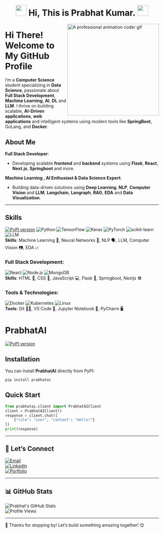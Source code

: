 <div align="center">
  <h1 align="center"><img src="https://media.giphy.com/media/hvRJCLFzcasrR4ia7z/giphy.gif" width="35">&nbsp;Hi, This is Prabhat Kumar.&nbsp;<img src="https://media.giphy.com/media/hvRJCLFzcasrR4ia7z/giphy.gif" width="35"></h1>
</div>
<div>
  <img src="https://github.com/user-attachments/assets/754f7f48-57b4-4b8f-9054-b21ef7803698" width="300px" align="right" alt="A professional animation coder gif"/>
</div>

#  **Hi There! Welcome to My GitHub Profile** 

I’m a **Computer Science** student specializing in **Data Science**, passionate about **Full Stack Development**, **Machine Learning**, **AI**, **DL** and **LLM**. I thrive on building scalable, **AI-Driven applications**, **web applications** and intelligent systems using modern tools like **SpringBoot**, GoLang, and **Docker**.



##  **About Me**

**Full Stack Developer**:  
- Developing scalable **frontend** and **backend** systems using **Flask**, **React**, **Next.js**, **Springboot** and more.

**Machine Learning , AI Enthusiast & Data Science Expert**:  
- Building data-driven solutions using **Deep Learning**, **NLP**, **Computer Vision** and **LLM**, **Langchain**,
  **Langraph**, **RAG**, **EDA** and **Data Visualization**.
  
---

##  **Skills**

[![PyPI version](https://badge.fury.io/py/prabhatai.svg)](https://pypi.org/project/prabhatai/)
![Python](https://img.shields.io/badge/-Python-3776AB?logo=python&logoColor=white)
![TensorFlow](https://img.shields.io/badge/-TensorFlow-FF6F00?logo=tensorflow&logoColor=white)
![Keras](https://img.shields.io/badge/-Keras-D00000?logo=keras&logoColor=white)
![PyTorch](https://img.shields.io/badge/-PyTorch-EE4C2C?logo=pytorch&logoColor=white)
![scikit-learn](https://img.shields.io/badge/-scikit--learn-F7931E?logo=scikit-learn&logoColor=white)
![LLM](https://img.shields.io/badge/-LLM-5A45FF?logo=openai&logoColor=white)  
**Skills**: Machine Learning 🧠, Neural Networks 🌊, NLP 🗣️, LLM,  Computer Vision 📷, EDA 📈

### **Full Stack Development**:
![React](https://img.shields.io/badge/-React-61DAFB?logo=react&logoColor=white)
![Node.js](https://img.shields.io/badge/-Node.js-339933?logo=node.js&logoColor=white)
![MongoDB](https://img.shields.io/badge/-MongoDB-47A248?logo=mongodb&logoColor=white)  
**Skills**: HTML 🔶, CSS 🎨, JavaScript 💻, Flask 🐍, Springboot, Nextjs 🛠️

### **Tools & Technologies**:
![Docker](https://img.shields.io/badge/-Docker-2496ED?logo=docker&logoColor=white)
![Kubernetes](https://img.shields.io/badge/-Kubernetes-326CE5?logo=kubernetes&logoColor=white)
![Linux](https://img.shields.io/badge/-Linux-FCC624?logo=linux&logoColor=black)  
**Tools**: Git 🦸‍♂️, VS Code 🔲, Jupyter Notebook 📓, PyCharm 🖥️


# PrabhatAI

[![PyPI version](https://badge.fury.io/py/prabhatai.svg)](https://pypi.org/project/prabhatai/)
## Installation

You can install **PrabhatAI** directly from PyPI:
```bash
pip install prabhatai
```

## Quick Start

```python
from prabhatai.client import PrabhatAIClient
client = PrabhatAIClient()
response = client.chat([
    {"role": "user", "content": "Hello!"}
])
print(response)
```
---

## 💬 **Let’s Connect**

[![Email](https://img.shields.io/badge/Email-D14836?logo=gmail&logoColor=white)](mailto:prabhatsharma84226@gmail.com)  
[![LinkedIn](https://img.shields.io/badge/LinkedIn-0077B5?logo=linkedin&logoColor=white)](https://www.linkedin.com/in/prabhat-kumar-1260a5259/)  
[![Portfolio](https://img.shields.io/badge/Portfolio-000?logo=firefox&logoColor=white)](https://prabhatadvait.github.io/Portfolio_Website/)

---

## 📊 **GitHub Stats**

![Prabhat's GitHub Stats](https://github-readme-stats.vercel.app/api?username=Prabhatadvait&show_icons=true&theme=radical&include_all_commits=true)  
![Profile Views](https://komarev.com/ghpvc/?username=prabhatadvait)

---

🌟 Thanks for stopping by! Let’s build something amazing together! 😊

